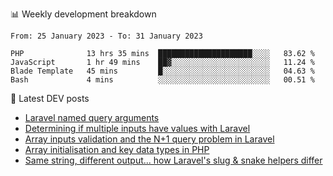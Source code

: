 📊 Weekly development breakdown
<!--START_SECTION:waka-->

```text
From: 25 January 2023 - To: 31 January 2023

PHP              13 hrs 35 mins  █████████████████████░░░░   83.62 %
JavaScript       1 hr 49 mins    ██▓░░░░░░░░░░░░░░░░░░░░░░   11.24 %
Blade Template   45 mins         █░░░░░░░░░░░░░░░░░░░░░░░░   04.63 %
Bash             4 mins          ░░░░░░░░░░░░░░░░░░░░░░░░░   00.51 %
```

<!--END_SECTION:waka-->

📕 Latest DEV posts
<!-- BLOG-POST-LIST:START -->
- [Laravel named query arguments](https://dev.to/michaelvickersuk/laravel-named-query-arguments-28kd)
- [Determining if multiple inputs have values with Laravel](https://dev.to/michaelvickersuk/determining-if-multiple-inputs-have-values-with-laravel-km6)
- [Array inputs validation and the N+1 query problem in Laravel](https://dev.to/michaelvickersuk/array-inputs-validation-and-the-n1-query-problem-in-laravel-2agb)
- [Array initialisation and key data types in PHP](https://dev.to/michaelvickersuk/array-initialisation-and-key-data-types-in-php-1e5b)
- [Same string, different output... how Laravel&#39;s slug &amp; snake helpers differ](https://dev.to/michaelvickersuk/same-string-different-output-how-laravels-slug-snake-helpers-differ-1ccj)
<!-- BLOG-POST-LIST:END -->
